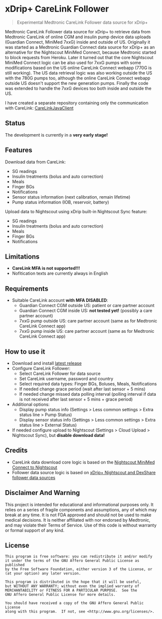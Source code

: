 # xDrip+ CareLink Follower
> Experimental Medtronic CareLink Follower data source for xDrip+

Medtronic CareLink Follower data source for xDrip+ to retrieve data from Medtronic CareLink of online CGM and insulin pump device data uploads (Guardian Connect, MiniMed 7xxG) inside and outside of US. Originally it was started as a Medtronic Guardian Connect data source for xDrip+ as an alternative for the Nightscout MiniMed Connect, because Medtronic started to block requests from Heroku. Later it turned out that the core Nightscout MiniMed Connect logic can be also used for 7xxG pumps with some modifications based on the US online CareLink Connect webapp (770G is still working). The US data retrieval logic was also working outside the US with the 780G pumps too, although the online CareLink Connect webapp outside US doesn't support the new generation pumps. Finally the code was extended to handle the 7xxG devices too both inside and outside the US.

I have created a separate repository containing only the communication
with CareLink: [CareLinkJavaClient](https://github.com/benceszasz/CareLinkJavaClient)

## Status
The development is currently in a **very early stage!**

## Features
Download data from CareLink:
- SG readings
- Insulin treatments (bolus and auto correction)
- Meals
- Finger BGs
- Notifications
- Sensor status information (next calibration, remain lifetime)
- Pump status information (IOB, reservoir, battery) 

Upload data to Nightscout using xDrip built-in Nightscout Sync feature:
- SG readings
- Insulin treatments (bolus and auto correction)
- Meals
- Finger BGs
- Notifications
 
## Limitations
- **CareLink MFA is not supported!!!**
- Nofitication texts are currently always in English


## Requirements
- Suitable CareLink account **with MFA DISABLED**:
    - Guardian Connect CGM outside US: patient or care partner account
    - Guardian Connect CGM inside US: **not tested yet!** (possibly a care partner account)
    - 7xxG pump outside US: care partner account (same as for Medtronic CareLink Connect app)
  -   7xxG pump inside US: care partner account (same as for Medtronic
      CareLink Connect app)

## How to use it
- Download and install [latest release](https://github.com/benceszasz/xDripCareLinkFollower/releases)
- Configure CareLink Follower:
  - Select CareLink Follower for data source
  - Set CareLink username, password and country
  - Select required data types: Finger BGs, Boluses, Meals,
    Notifications
  - If needed change grace period (wait after last sensor + 5 mins)
  - If needed change missed data polling interval (polling interval if
    data is not received after last sensor + 5 mins + grace period)
- Additional options:
  - Display pump status info (Settings > Less common settings > Extra
    status line > Pump Status)
  - Display sensor status info (Settings > Less common settings > Extra
    status line > External Status)
- If needed configure upload to Nightscout (Settings > Cloud
  Upload > Nightscout Sync), but **disable download data!**

## Credits
- CareLink data download core logic is based on the
  [Nightscout MiniMed Connect to Nightscout](https://github.com/nightscout/minimed-connect-to-nightscout)
- Follower data source logic is based on [xDrip+ Nightscout and DexShare
follower data sources](https://github.com/NightscoutFoundation/xDrip)

## Disclaimer And Warning
This project is intended for educational and informational purposes only. It relies on a series of fragile components and assumptions, any of which may break at any time. It is not FDA approved and should not be used to make medical decisions. It is neither affiliated with nor endorsed by Medtronic, and may violate their Terms of Service. Use of this code is without warranty or formal support of any kind.

## License

[agpl-3]: http://www.gnu.org/licenses/agpl-3.0.txt

    This program is free software: you can redistribute it and/or modify
    it under the terms of the GNU Affero General Public License as published
    by the Free Software Foundation, either version 3 of the License, or
    (at your option) any later version.
    
    This program is distributed in the hope that it will be useful,
    but WITHOUT ANY WARRANTY; without even the implied warranty of
    MERCHANTABILITY or FITNESS FOR A PARTICULAR PURPOSE.  See the
    GNU Affero General Public License for more details.
    
    You should have received a copy of the GNU Affero General Public License
    along with this program.  If not, see <http://www.gnu.org/licenses/>.

